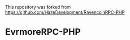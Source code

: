 This repository was forked from https://github.com/HazeDevelopment/RavencoinRPC-PHP

# EvrmoreRPC-PHP
